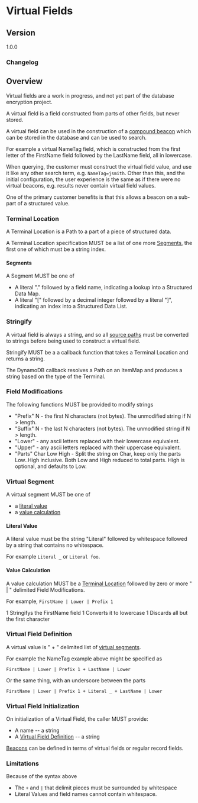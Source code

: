 [//]: # "Copyright Amazon.com Inc. or its affiliates. All Rights Reserved."
[//]: # "SPDX-License-Identifier: CC-BY-SA-4.0"

# Virtual Fields

## Version

1.0.0

### Changelog

## Overview

Virtual fields are a work in progress, and not yet part of the database encryption project.

A virtual field is a field constructed from parts of other fields, but never stored.

A virtual field can be used in the construction of a [compound beacon](./compound-beacons.md)
which can be stored in the database and can be used to search.

For example a virtual NameTag field, which is constructed from the first letter of the FirstName
field followed by the LastName field, all in lowercase.

When querying, the customer must construct the virtual field value, and use it like
any other search term, e.g. `NameTag=jsmith`. Other than this, and the initial configuration,
the user experience is the same as if there were no virtual beacons, e.g. results never
contain virtual field values.

One of the primary customer benefits is that this allows a beacon on a sub-part
of a structured value.

### Terminal Location

A Terminal Location is a Path to a part of a piece of structured data.

A Terminal Location specification MUST be a list of one more [Segments](#segments),
the first one of which must be a string index.

#### Segments

A Segment MUST be one of

 - A literal "." followed by a field name, indicating a lookup into a Structured Data Map.
 - A literal "[" followed by a decimal integer followed by a literal "]",
indicating an index into a  Structured Data List.

### Stringify

A virtual field is always a string, and so all [source paths](#source-path)
must be converted to strings before being used to construct a virtual field.

Stringify MUST be a a callback function that takes a Terminal Location and returns a string.

The DynamoDB callback resolves a Path on an ItemMap and produces
a string based on the type of the Terminal.

### Field Modifications

The following functions MUST be provided to modify strings

* "Prefix" N - the first N characters (not bytes). The unmodified string if N > length.
* "Suffix" N - the last N characters (not bytes). The unmodified string if N > length.
* "Lower" - any ascii letters replaced with their lowercase equivalent.
* "Upper" - any ascii letters replaced with their uppercase equivalent.
* "Parts" Char Low High - Split the string on Char, keep only the parts Low..High inclusive.
Both Low and High reduced to total parts. High is optional, and defaults to Low.

### Virtual Segment

A virtual segment MUST be one of
 - a [literal value](#literal-value)
 - a [value calculation](#value-calculation)

#### Literal Value

A literal value must be the string "Literal" followed by whitespace followed by
a string that contains no whitespace.

For example `Literal _` or `Literal foo`.

#### Value Calculation

A value calculation MUST be a [Terminal Location](#terminal-location) followed by zero or more
" | " delimited Field Modifications.

For example, `FirstName | Lower | Prefix 1`

 1 Stringifys the FirstName field
 1 Converts it to lowercase
 1 Discards all but the first character

### Virtual Field Definition

A virtual value is " + " delimited list of [virtual segments](#virtual-segement).

For example the NameTag example above might be specified as

`FirstName | Lower | Prefix 1 + LastName | Lower`

Or the same thing, with an underscore between the parts

`FirstName | Lower | Prefix 1 + Literal _ + LastName | Lower`

### Virtual Field Initialization

On initialization of a Virtual Field, the caller MUST provide:

 * A name -- a string
 * A [Virtual Field Definition](#virtual-field-definition) -- a string

[Beacons](beacons.md) can be defined in terms of virtual fields or regular record fields.

### Limitations

Because of the syntax above

* The ` + ` and ` | ` that delimit pieces must be surrounded by whitespace
* Literal Values and field names cannot contain whitespace.
